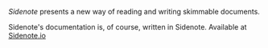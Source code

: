 *Sidenote* presents a new way of reading and writing skimmable documents.

Sidenote's documentation is, of course, written in Sidenote. Available at [Sidenote.io](http://sidenote.io)